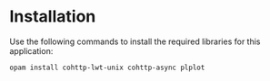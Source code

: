 # Installation
Use the following commands to install the required libraries for this application:

```bash
opam install cohttp-lwt-unix cohttp-async plplot
```